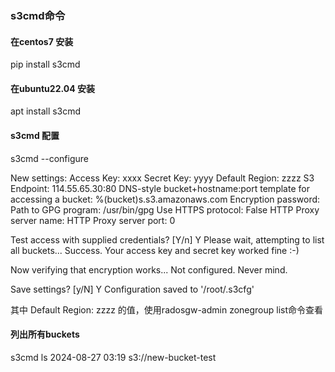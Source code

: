 ### s3cmd命令
#### 在centos7 安装 
pip install s3cmd
#### 在ubuntu22.04 安装
apt install s3cmd

#### s3cmd 配置
s3cmd --configure

New settings:
  Access Key: xxxx
  Secret Key: yyyy
  Default Region: zzzz
  S3 Endpoint: 114.55.65.30:80
  DNS-style bucket+hostname:port template for accessing a bucket: %(bucket)s.s3.amazonaws.com
  Encryption password: 
  Path to GPG program: /usr/bin/gpg
  Use HTTPS protocol: False
  HTTP Proxy server name: 
  HTTP Proxy server port: 0

Test access with supplied credentials? [Y/n] Y
Please wait, attempting to list all buckets...
Success. Your access key and secret key worked fine :-)

Now verifying that encryption works...
Not configured. Never mind.

Save settings? [y/N] Y
Configuration saved to '/root/.s3cfg'

其中  Default Region: zzzz 的值，使用radosgw-admin zonegroup list命令查看

#### 列出所有buckets
s3cmd ls
2024-08-27 03:19  s3://new-bucket-test
